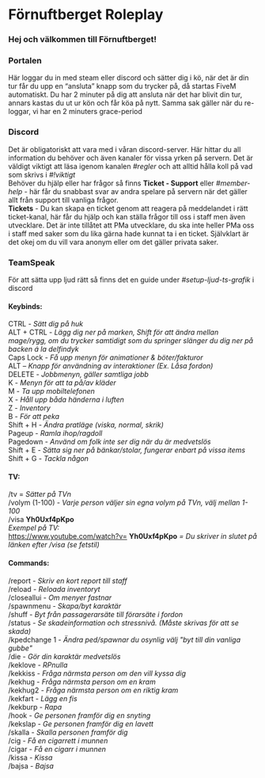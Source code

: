# Förnuftberget Roleplay
### Hej och välkommen till Förnuftberget!   
### Portalen
Här loggar du in med steam eller discord och sätter dig i kö, när det är din tur får du upp en “ansluta” knapp som du trycker på, då startas FiveM automatiskt. Du har 2 minuter på dig att ansluta när det har blivit din tur, annars kastas du ut ur kön och får köa på nytt. Samma sak gäller när du re-loggar, vi har en 2 minuters grace-period 
 &nbsp;
### Discord
Det är obligatoriskt att vara med i våran discord-server. Här hittar du all information du behöver och även kanaler för vissa yrken på servern. Det är väldigt viktigt att läsa igenom kanalen *#regler* och att alltid hålla koll på vad som skrivs i *#!viktigt*  
Behöver du hjälp eller har frågor så finns __Ticket - Support__ eller *#member-help* - här får du snabbast svar av andra spelare på servern när det gäller allt från support till vanliga frågor.   
__Tickets__ - Du kan skapa en ticket genom att reagera på meddelandet i rätt ticket-kanal, här får du hjälp och kan ställa frågor till oss i staff men även utvecklare. Det är inte tillåtet att PMa utvecklare, du ska inte heller PMa oss i staff med saker som du lika gärna hade kunnat ta i en ticket. Självklart är det okej om du vill vara anonym eller om det gäller privata saker.
 &nbsp;
### TeamSpeak 
För att sätta upp ljud rätt så finns det en guide under *#setup-ljud-ts-grafik* i discord
 &nbsp;
#### Keybinds:
CTRL - *Sätt dig på huk*  
ALT + CTRL - *Lägg dig ner på marken, Shift för att ändra mellan mage/rygg, om du trycker samtidigt som du springer slänger du dig ner på backen á la delfindyk*  
Caps Lock - *Få upp menyn för animationer & böter/fakturor*  
ALT – *Knapp för användning av interaktioner (Ex. Låsa fordon)*  
DELETE - *Jobbmenyn, gäller samtliga jobb*  
K - *Menyn för att ta på/av kläder*  
M - *Ta upp mobiltelefonen*  
X - *Håll upp båda händerna i luften*  
Z - *Inventory*  
B - *För att peka*  
Shift + H - *Ändra pratläge (viska, normal, skrik)*  
Pageup - *Ramla ihop/ragdoll*  
Pagedown - *Använd om folk inte ser dig när du är medvetslös*  
Shift + E - *Sätta sig ner på bänkar/stolar, fungerar enbart på vissa items*  
Shift + G - *Tackla någon*  

#### TV:
/tv = *Sätter på TVn*  
/volym (1-100) - *Varje person väljer sin egna volym på TVn, välj mellan 1-100*  
/visa __Yh0Uxf4pKpo__  
*Exempel på TV:*  
https://www.youtube.com/watch?v= __Yh0Uxf4pKpo__ *= Du skriver in slutet på länken efter /visa (se fetstil)*  

#### Commands:
/report - *Skriv en kort report till staff*  
/reload - *Reloada inventoryt*  
/closeallui - *Om menyer fastnar*  
/spawnmenu - *Skapa/byt karaktär*  
/shuff - *Byt från passagerarsäte till förarsäte i fordon*  
/status - *Se skadeinformation och stressnivå. (Måste skrivas för att se skada)*   
/kpedchange 1 - *Ändra ped/spawnar du osynlig välj "byt till din vanliga gubbe"*  
/die - *Gör din karaktär medvetslös*  
/keklove - *RPnulla*  
/kekkiss - *Fråga närmsta person om den vill kyssa dig*  
/kekhug - *Fråga närmsta person om en kram*  
/kekhug2 - *Fråga närmsta person om en riktig kram*  
/kekfart - *Lägg en fis*  
/kekburp - *Rapa*  
/hook - *Ge personen framför dig en snyting*  
/kekslap - *Ge personen framför dig en lavett*  
/skalla - *Skalla personen framför dig*  
/cig - *Få en cigarrett i munnen*  
/cigar - *Få en cigarr i munnen*  
/kissa - *Kissa*  
/bajsa - *Bajsa*  
